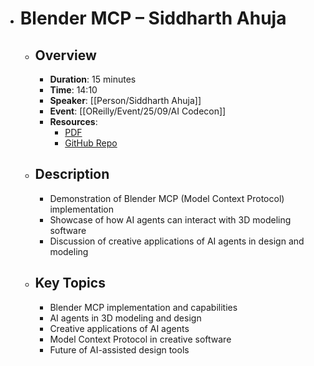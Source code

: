 - # Blender MCP – Siddharth Ahuja
	- ## Overview
		- **Duration**: 15 minutes
		- **Time**: 14:10
		- **Speaker**: [[Person/Siddharth Ahuja]]
		- **Event**: [[OReilly/Event/25/09/AI Codecon]]
		- **Resources**: 
			- [PDF](https://on24static.akamaized.net/event/49/94/94/2/rt/1/documents/resourceList1756843783912/siddharthahujablendermcpaicodecon1756843783912.pdf)
			- [GitHub Repo](https://github.com/ahujasid)
	- ## Description
		- Demonstration of Blender MCP (Model Context Protocol) implementation
		- Showcase of how AI agents can interact with 3D modeling software
		- Discussion of creative applications of AI agents in design and modeling
	- ## Key Topics
		- Blender MCP implementation and capabilities
		- AI agents in 3D modeling and design
		- Creative applications of AI agents
		- Model Context Protocol in creative software
		- Future of AI-assisted design tools
